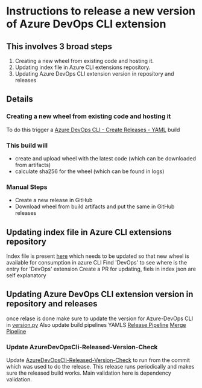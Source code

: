 # Instructions to release a new version of Azure DevOps CLI extension

## This involves 3 broad steps

1. Creating a new wheel from existing code and hosting it.
1. Updating index file in Azure CLI extensions repository.
1. Updating Azure DevOps CLI extension version in repository and releases

## Details

### Creating a new wheel from existing code and hosting it

To do this trigger a [Azure DevOps CLI - Create Releases - YAML](https://dev.azure.com/AzureDevOpsCliOrg/AzureDevOpsCli/_build?definitionId=40&_a=summary) build

### This build will

* create and upload wheel with the latest code (which can be downloaded from artifacts)
* calculate sha256 for the wheel (which can be found in logs)

### Manual Steps

* Create a new release in GitHub
* Download wheel from build artifacts and put the same in GitHub releases

## Updating index file in Azure CLI extensions repository

Index file is present [here](https://github.com/Azure/azure-cli-extensions/blob/master/src/index.json) which needs to be updated so that new wheel is available for consumption in azure CLI
Find 'DevOps' to see where is the entry for 'DevOps' extension
Create a PR for updating, fiels in index json are self explanatory

## Updating Azure DevOps CLI extension version in repository and releases

once relase is done make sure to update the version for Azure-DevOps CLI in [version.py](https://github.com/Microsoft/azure-devops-cli-extension/blob/master/azure-devops/azext_devops/version.py)
Also update build pipelines YAMLS
[Release Pipeline](./../.azure-pipelines/azure-pipelines-create-release.yml)
[Merge Pipeline](./../.azure-pipelines/azure-pipelines-merge.yml)

### Update AzureDevOpsCli-Released-Version-Check

Update [AzureDevOpsCli-Released-Version-Check](https://dev.azure.com/AzureDevOpsCliOrg/AzureDevOpsCli/_build?definitionId=34) to run from the commit which was used to do the release.
This release runs periodically and makes sure the released build works. Main validation here is dependency validation.
